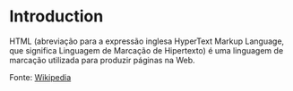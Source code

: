 Introduction
========


HTML (abreviação para a expressão inglesa HyperText Markup Language, que significa Linguagem de Marcação de Hipertexto) é uma linguagem de marcação utilizada para produzir páginas na Web.

Fonte: [Wikipedia](http://pt.wikipedia.org/wiki/HTML)